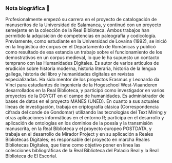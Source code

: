 ### Nota biográfica 👋

<!--
**jluis-rodriguez/jluis-rodriguez** is a ✨ _special_ ✨ repository because its `README.md` (this file) appears on your GitHub profile.

Here are some ideas to get you started:

- 🔭 I’m currently working on ...
- 🌱 I’m currently learning ...
- 👯 I’m looking to collaborate on ...
- 🤔 I’m looking for help with ...
- 💬 Ask me about ...
- 📫 How to reach me: ...
- 😄 Pronouns: ...
- ⚡ Fun fact: ...
-->
Profesionalmente empezó su carrera en el proyecto de catalogación de manuscritos de la Universidad de Salamanca, y continuó con un proyecto semejante en la colección de la Real Biblioteca. Ambos trabajos han permitido la adquisición de competencias en paleografía y codicología. Previamente, como estudiante  en la Universidad de Lovaina (1992), se inició en la lingüística de corpus en el Departamento de Románicas y publicó como resultado de esa estancia un trabajo sobre el funcionamiento de los demostrativos en un corpus medieval, lo que le ha supuesto un contacto temprano con las Humanidades Digitales. Es autor de varios artículos de erudición sobre historia moderna, historia literaria, historia de la lengua gallega, historia del libro y humanidades digitales en revistas especializadas. Ha sido mentor de los proyectos Erasmus y Leonardo da Vinci para estudiantes de ingeniería de la Hogeschool West-Vlaanderen desarrollados en la Real Biblioteca, y participó como investigador en varios proyectos de la DGYCIT en el campo de humanidades. Es administrador de bases de datos en el proyecto MANES (UNED).
En cuanto a sus actuales líneas de investigación, trabaja en criptografía clásica (Correspondencia cifrada del conde de Gondomar) utilizando las tecnologías del Text Mining y otras aplicaciones informáticas en el entorno R; participa en el desarrollo y aplicación de ontologías en los dominios de la poesía y la transmisión manuscrita, en la Real Biblioteca y el proyecto europeo POSTDATA, y trabaja en el desarrollo de Mirador Project y en su aplicación a Reales Bibliotecas Digitales; es responsable del proyecto en marcha Reales Bibliotecas Digitales, que tiene como objetivo poner en línea las colecciones bibliográficas de la Real Biblioteca del Palacio Real y la Real Biblioteca de El Escorial.
